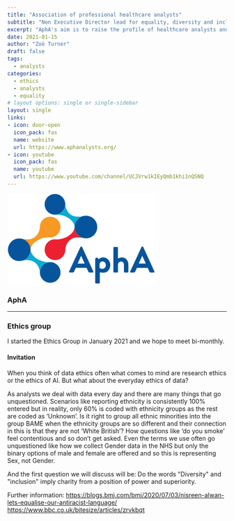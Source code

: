 ```yaml
---
title: "Association of professional healthcare analysts"
subtitle: "Non Executive Director lead for equality, diversity and inclusion"
excerpt: "AphA's aim is to raise the profile of healthcare analysts and provide a professional support network."
date: 2021-01-15
author: "Zoë Turner"
draft: false
tags:
  - analysts
categories:
  - ethics
  - analysts
  - equality
# layout options: single or single-sidebar
layout: single
links:
- icon: door-open
  icon_pack: fas
  name: website
  url: https://www.aphanalysts.org/
- icon: youtube
  icon_pack: fas
  name: youtube
  url: https://www.youtube.com/channel/UCJVrw1kIEyQmb1khi1nQSNQ
---
```


![AphA](featured-hex.png)

### AphA
---

### Ethics group

I started the Ethics Group in January 2021 and we hope to meet bi-monthly.

#### Invitation

When you think of data ethics often what comes to mind are research ethics or the ethics of AI. But what about the everyday ethics of data? 

As analysts we deal with data every day and there are many things that go unquestioned. Scenarios like reporting ethnicity is consistently 100% entered but in reality, only 60% is coded with ethnicity groups as the rest are coded as ‘Unknown’. Is it right to group all ethnic minorities into the group BAME when the ethnicity groups are so different and their connection in this is that they are not ‘White British’? How questions like ‘do you smoke’ feel contentious and so don’t get asked. Even the terms we use often go unquestioned like how we collect Gender data in the NHS but only the binary options of male and female are offered and so this is representing Sex, not Gender. 

And the first question we will discuss will be: Do the words "Diversity" and "inclusion" imply charity from a position of power and superiority.

Further information: 
https://blogs.bmj.com/bmj/2020/07/03/nisreen-alwan-lets-equalise-our-antiracist-language/ 
https://www.bbc.co.uk/bitesize/articles/zrvkbqt 
